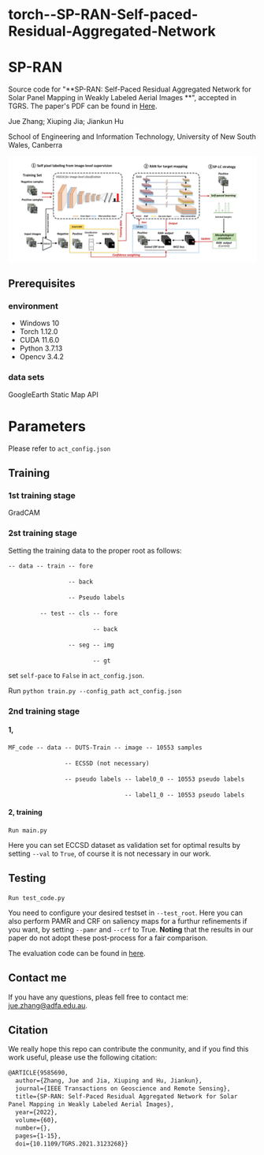 # torch--SP-RAN-Self-paced-Residual-Aggregated-Network
# SP-RAN
Source code for "**SP-RAN: Self-Paced Residual Aggregated Network for Solar Panel Mapping in Weakly Labeled Aerial Images
**", accepted in TGRS. The paper's PDF can be found in [Here](https://ieeexplore.ieee.org/document/9585690).

Jue Zhang; Xiuping Jia; Jiankun Hu

School of Engineering and Information Technology, University of New South Wales, Canberra

![image](https://github.com/zhangjue1993/torch--SP-RAN-Self-paced-Residual-Aggregated-Network/blob/main/Flowchart.png)

## Prerequisites
### environment
  - Windows 10
  - Torch 1.12.0
  - CUDA 11.6.0
  - Python 3.7.13
  - Opencv 3.4.2

### data sets
GoogleEarth Static Map API

# Parameters
Please refer to ```act_config.json```

## Training
### 1st training stage
GradCAM

### 2st training stage
 Setting the training data to the proper root as follows:
```
-- data -- train -- fore

                 -- back
                 
                 -- Pseudo labels
                
         -- test -- cls -- fore
         
                        -- back
                        
                 -- seg -- img
                 
                        -- gt
```
set ```self-pace``` to ```False``` in ```act_config.json```. 

Run ```python train.py --config_path act_config.json```

### 2nd training stage

#### 1, 

```
MF_code -- data -- DUTS-Train -- image -- 10553 samples

                -- ECSSD (not necessary) 
                
                -- pseudo labels -- label0_0 -- 10553 pseudo labels
                
                                 -- label1_0 -- 10553 pseudo labels
```
#### 2, training
```Run main.py```

Here you can set ECCSD dataset as validation set for optimal results by setting ```--val``` to ```True```, of course it is not necessary in our work.

## Testing
```Run test_code.py```

You need to configure your desired testset in ```--test_root```.  Here you can also perform PAMR and CRF on saliency maps for a furthur refinements if you want, by setting ```--pamr``` and ```--crf``` to True. **Noting** that the results in our paper do not adopt these post-process for a fair comparison.

The evaluation code can be found in [here](https://github.com/jiwei0921/Saliency-Evaluation-Toolbox).


## Contact me
If you have any questions, pleas fell free to contact me: jue.zhang@adfa.edu.au.


## Citation
We really hope this repo can contribute the conmunity, and if you find this work useful, please use the following citation:
```
@ARTICLE{9585690,
  author={Zhang, Jue and Jia, Xiuping and Hu, Jiankun},
  journal={IEEE Transactions on Geoscience and Remote Sensing}, 
  title={SP-RAN: Self-Paced Residual Aggregated Network for Solar Panel Mapping in Weakly Labeled Aerial Images}, 
  year={2022},
  volume={60},
  number={},
  pages={1-15},
  doi={10.1109/TGRS.2021.3123268}}

